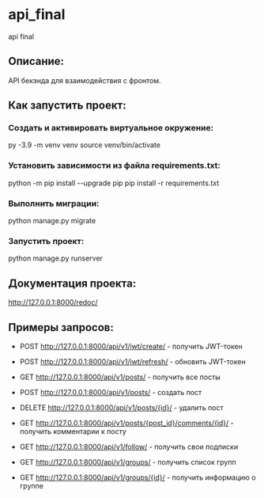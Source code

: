 # api_final
api final

## Описание:
API бекэнда для взаимодействия с фронтом. 

## Как запустить проект:
### Cоздать и активировать виртуальное окружение:

py -3.9 -m venv venv
source venv/bin/activate

### Установить зависимости из файла requirements.txt:

python -m pip install --upgrade pip
pip install -r requirements.txt

### Выполнить миграции:

python manage.py migrate

### Запустить проект:

python manage.py runserver

## Документация проекта:

http://127.0.0.1:8000/redoc/

## Примеры запросов:

- POST http://127.0.0.1:8000/api/v1/jwt/create/ - получить JWT-токен
- POST http://127.0.0.1:8000/api/v1/jwt/refresh/ - обновить JWT-токен


- GET http://127.0.0.1:8000/api/v1/posts/ - получить все посты
- POST http://127.0.0.1:8000/api/v1/posts/ - создать пост
- DELETE http://127.0.0.1:8000/api/v1/posts/{id}/ - удалить пост

- GET http://127.0.0.1:8000/api/v1/posts/{post_id}/comments/{id}/ - получить комментарии к посту

- GET http://127.0.0.1:8000/api/v1/follow/ - получить свои подписки

- GET http://127.0.0.1:8000/api/v1/groups/ - получить список групп
- GET http://127.0.0.1:8000/api/v1/groups/{id}/  - получить информацию о группе

